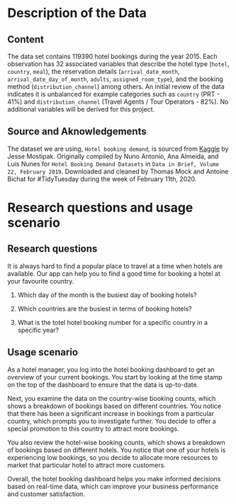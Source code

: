 # Description of the Data

## Content

The data set contains 119390 hotel bookings during the year 2015. Each observation has 32 associated variables that describe the hotel type (`hotel`, `country`, `meal`), the reservation details (`arrival_date_month`, `arrival_date_day_of_month`, `adults`, `assigned_room_type`), and the booking method (`distribution_channel`) among others. An initial review of the data indicates it is unbalanced for example categories such as `country` (PRT - 41%) and `distribution_channel` (Travel Agents / Tour Operators - 82%). No additional variables will be derived for this project. 

## Source and Aknowledgements

The dataset we are using, `Hotel booking demand`, is sourced from [Kaggle](https://www.kaggle.com/datasets/jessemostipak/hotel-booking-demand) by Jesse Mostipak. Originally compiled by Nuno Antonio, Ana Almeida, and Luis Nunes for `Hotel Booking Demand Datasets` in `Data in Brief, Volume 22, February 2019`. Downloaded and cleaned by Thomas Mock and Antoine Bichat for #TidyTuesday during the week of February 11th, 2020.

# Research questions and usage scenario

## Research questions

It is always hard to find a popular place to travel at a time when hotels are available. Our app can help you to find a good time for booking a hotel at your favourite country.

1.  Which day of the month is the busiest day of booking hotels?

2.  Which countries are the busiest in terms of booking hotels?

3.  What is the totel hotel booking number for a specific country in a specific year?

## Usage scenario

As a hotel manager, you log into the hotel booking dashboard to get an overview of your current bookings. You start by looking at the time stamp on the top of the dashboard to ensure that the data is up-to-date.

Next, you examine the data on the country-wise booking counts, which shows a breakdown of bookings based on different countries. You notice that there has been a significant increase in bookings from a particular country, which prompts you to investigate further. You decide to offer a special promotion to this country to attract more bookings.

You also review the hotel-wise booking counts, which shows a breakdown of bookings based on different hotels. You notice that one of your hotels is experiencing low bookings, so you decide to allocate more resources to market that particular hotel to attract more customers.

Overall, the hotel booking dashboard helps you make informed decisions based on real-time data, which can improve your business performance and customer satisfaction.
